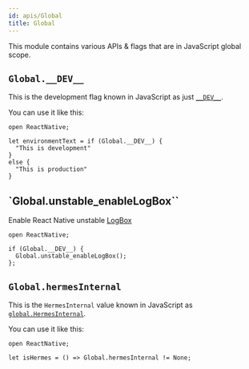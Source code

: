 ```yaml
---
id: apis/Global
title: Global
---
```


This module contains various APIs & flags that are in JavaScript global scope.

## `Global.__DEV__`

This is the development flag known in JavaScript as just
[`__DEV__`](https://reactnative.dev/docs/javascript-environment).

You can use it like this:

```reason
open ReactNative;

let environmentText = if (Global.__DEV__) {
  "This is development"
}
else {
  "This is production"
}
```

## `Global.unstable_enableLogBox``

Enable React Native unstable
[LogBox](https://reactnative.dev/blog/2020/03/26/version-0.62#other-improvements)

```reason
open ReactNative;

if (Global.__DEV__) {
  Global.unstable_enableLogBox();
};
```

## `Global.hermesInternal`

This is the `HermesInternal` value known in JavaScript as
[`global.HermesInternal`](https://reactnative.dev/docs/hermes).

You can use it like this:

```reason
open ReactNative;

let isHermes = () => Global.hermesInternal != None;
```
